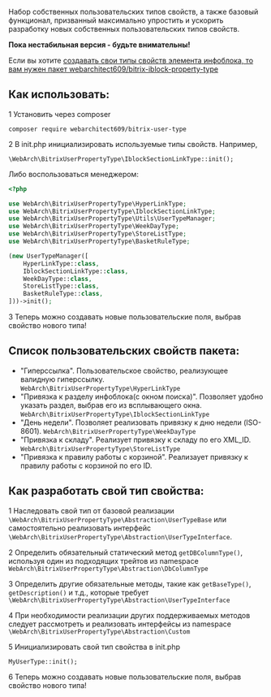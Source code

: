 Набор собственных пользовательских типов свойств, а также базовый функционал, призванный максимально упростить и 
ускорить разработку новых собственных пользовательских типов свойств.  

**Пока нестабильная версия - будьте внимательны!**


Если вы хотите [создавать свои типы свойств элемента инфоблока, то вам нужен пакет webarchitect609/bitrix-iblock-property-type](https://packagist.org/packages/webarchitect609/bitrix-iblock-property-type)


Как использовать: 
-----------------

1 Установить через composer 

`composer require webarchitect609/bitrix-user-type`

2 В init.php инициализировать используемые типы свойств. Например, 

`\WebArch\BitrixUserPropertyType\IblockSectionLinkType::init();`

Либо воспользоваться менеджером:

```php
<?php

use WebArch\BitrixUserPropertyType\HyperLinkType;
use WebArch\BitrixUserPropertyType\IblockSectionLinkType;
use WebArch\BitrixUserPropertyType\Utils\UserTypeManager;
use WebArch\BitrixUserPropertyType\WeekDayType;
use WebArch\BitrixUserPropertyType\StoreListType;
use WebArch\BitrixUserPropertyType\BasketRuleType;

(new UserTypeManager([
    HyperLinkType::class,
    IblockSectionLinkType::class,
    WeekDayType::class,
    StoreListType::class,
    BasketRuleType::class,
]))->init();
```

3 Теперь можно создавать новые пользовательские поля, выбрав свойство нового типа!


Список пользовательских свойств пакета:
----------------------------------

* "Гиперссылка". Пользовательское свойство, реализующее валидную гиперссылку. `WebArch\BitrixUserPropertyType\HyperLinkType`
* "Привязка к разделу инфоблока(с окном поиска)". Позволяет удобно указать раздел, выбрав его из всплывающего окна. `WebArch\BitrixUserPropertyType\IblockSectionLinkType`
* "День недели". Позволяет реализовать привязку к дню недели (ISO-8601). `WebArch\BitrixUserPropertyType\WeekDayType`
* "Привязка к складу". Реализует привязку к складу по его XML_ID. `WebArch\BitrixUserPropertyType\StoreListType` 
* "Привязка к правилу работы с корзиной". Реализаует привязку к правилу работы с корзиной по его ID.

Как разработать свой тип свойства: 
----------------------------------

1 Наследовать свой тип от базовой реализации `\WebArch\BitrixUserPropertyType\Abstraction\UserTypeBase` или 
самостоятельно реализовать интерфейс `\WebArch\BitrixUserPropertyType\Abstraction\UserTypeInterface`.   

2 Определить обязательный статический метод `getDBColumnType()`, используя один из подходящих трейтов из namespace 
`WebArch\BitrixUserPropertyType\Abstraction\DbColumnType`

3 Определить другие обязательные методы, такие как `getBaseType()`, `getDescription()` и т.д., которые требует 
`\WebArch\BitrixUserPropertyType\Abstraction\UserTypeInterface`

4 При необходимости реализации других поддерживаемых методов следует рассмотреть и реализовать интерфейсы из namespace 
`\WebArch\BitrixUserPropertyType\Abstraction\Custom`

5 Инициализировать свой тип свойства в init.php

`MyUserType::init();`

6 Теперь можно создавать новые пользовательские поля, выбрав свойство нового типа!
